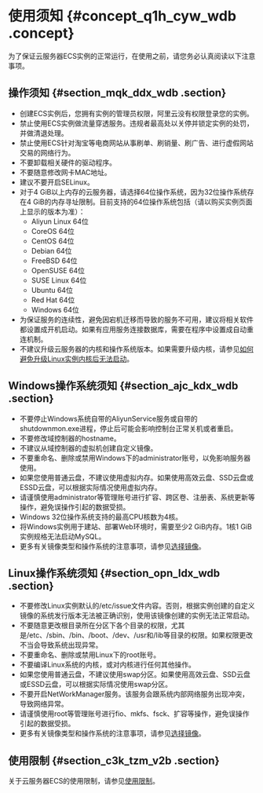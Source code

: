 # 使用须知 {#concept_q1h_cyw_wdb .concept}

为了保证云服务器ECS实例的正常运行，在使用之前，请您务必认真阅读以下注意事项。

## 操作须知 {#section_mqk_ddx_wdb .section}

-   创建ECS实例后，您拥有实例的管理员权限，阿里云没有权限登录您的实例。
-   禁止使用ECS实例做流量穿透服务。违规者最高处以关停并锁定实例的处罚，并做清退处理。
-   禁止使用ECS针对淘宝等电商网站从事刷单、刷销量、刷广告、进行虚假网站交易的网络行为。
-   不要卸载相关硬件的驱动程序。
-   不要随意修改网卡MAC地址。
-   建议不要开启SELinux。
-   对于4 GiB以上内存的云服务器，请选择64位操作系统，因为32位操作系统存在4 GiB的内存寻址限制。目前支持的64位操作系统包括（请以购买实例页面上显示的版本为准）：
    -   Aliyun Linux 64位
    -   CoreOS 64位
    -   CentOS 64位
    -   Debian 64位
    -   FreeBSD 64位
    -   OpenSUSE 64位
    -   SUSE Linux 64位
    -   Ubuntu 64位
    -   Red Hat 64位
    -   Windows 64位
-   为保证服务的连续性，避免因宕机迁移而导致的服务不可用，建议将相关软件都设置成开机启动。如果有应用服务连接数据库，需要在程序中设置成自动重连机制。
-   不建议升级云服务器的内核和操作系统版本。如果需要升级内核，请参见[如何避免升级Linux实例内核后无法启动](https://help.aliyun.com/document_detail/59360.html)。

## Windows操作系统须知 {#section_ajc_kdx_wdb .section}

-   不要停止Windows系统自带的AliyunService服务或自带的shutdownmon.exe进程，停止后可能会影响控制台正常关机或者重启。
-   不要修改域控制器的hostname。
-   不建议从域控制器的虚拟机创建自定义镜像。
-   不要重命名、删除或禁用Windows下的administrator账号，以免影响服务器使用。
-   如果您使用普通云盘，不建议使用虚拟内存。如果使用高效云盘、SSD云盘或ESSD云盘，可以根据实际情况使用虚拟内存。
-   请谨慎使用administrator等管理账号进行扩容、跨区卷、注册表、系统更新等操作，避免误操作引起的数据受损。
-   Windows 32位操作系统支持的最高CPU核数为4核。
-   将Windows实例用于建站、部署Web环境时，需要至少2 GiB内存。1核1 GiB实例规格无法启动MySQL。
-   更多有关镜像类型和操作系统的注意事项，请参见[选择镜像](../../../../cn.zh-CN/镜像/选择镜像.md#)。

## Linux操作系统须知 {#section_opn_ldx_wdb .section}

-   不要修改Linux实例默认的/etc/issue文件内容。否则，根据实例创建的自定义镜像的系统发行版本无法被正确识别，使用该镜像创建的实例无法正常启动。
-   不要随意更改根目录所在分区下各个目录的权限，尤其是/etc、/sbin、/bin、/boot、/dev、/usr和/lib等目录的权限。如果权限更改不当会导致系统出现异常。
-   不要重命名、删除或禁用Linux下的root账号。
-   不要编译Linux系统的内核，或对内核进行任何其他操作。
-   如果您使用普通云盘，不建议使用swap分区。如果使用高效云盘、SSD云盘或ESSD云盘，可以根据实际情况使用swap分区。
-   不要开启NetWorkManager服务。该服务会跟系统内部网络服务出现冲突，导致网络异常。
-   请谨慎使用root等管理账号进行fio、mkfs、fsck、扩容等操作，避免误操作引起的数据受损。
-   更多有关镜像类型和操作系统的注意事项，请参见[选择镜像](../../../../cn.zh-CN/镜像/选择镜像.md#)。

## 使用限制 {#section_c3k_tzm_v2b .section}

关于云服务器ECS的使用限制，请参见[使用限制](cn.zh-CN/产品简介/使用限制.md#)。

